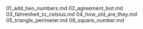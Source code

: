 01_add_two_numbers.md
02_agreement_bot.md
03_fahrenheit_to_celsius.md
04_how_old_are_they.md
05_triangle_perimeter.md
06_square_number.md